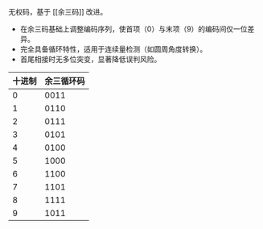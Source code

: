 无权码，基于 [[余三码]] 改进。

- 在余三码基础上调整编码序列，使首项（0）与末项（9）的编码间仅一位差异。
- 完全具备循环特性，适用于连续量检测（如圆周角度转换）。
- 首尾相接时无多位突变，显著降低误判风险。

| 十进制 | 余三循环码 |
| --- | ----- |
| 0   | 0011  |
| 1   | 0110  |
| 2   | 0111  |
| 3   | 0101  |
| 4   | 0100  |
| 5   | 1000  |
| 6   | 1100  |
| 7   | 1101  |
| 8   | 1111  |
| 9   | 1011  |
